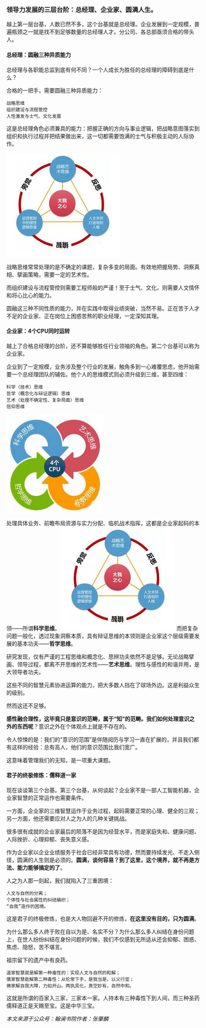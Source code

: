 
### 领导力发展的三层台阶：总经理、企业家、圆满人生。
越上第一层台基，人数已然不多，这个台基就是总经理。企业发展到一定规模，普遍瓶颈之一就是找不到足够数量的总经理人才。分公司、各总部亟须合格的带头人。

#### 总经理：圆融三种异质能力
总经理与各职能总监到底有何不同？一个人成长为胜任的总经理的障碍到底是什么？

合格的一把手，需要圆融三种异质能力：
```
战略思维
组织建设与流程管控
人性激发与士气、文化发展
```

这是总经理角色必须兼具的能力：把握正确的方向与事业逻辑，把战略意图落实到组织和执行过程并把结果做出来，这一切都需要饱满的士气与积极主动的人际协作。

![](https://github.com/yuanhongzhi/yuanhongzhi.github.io/blob/master/2019-04-12/01.jpg?raw=true)

战略思维常常处理的是不确定的课题，复杂多变的局面。有效地把握局势、洞察真相、擘画策略，需要一定的艺术性。

而组织建设与流程管控则需要工程师般的严谨！至于士气、文化，则需要人文情怀和将心比心的能力。

圆融这三种不同性质的能力，并在实践中取得业绩突破，当然不易。正在苦于人才不足的企业家、正在岗位上困惑苦熬的职业经理，一定深知其理。

#### 企业家：4个CPU同时运转
越上了合格总经理的台阶，还不算能够胜任行业领袖的角色。第二个台基可以称为企业家。

企业到了一定规模，业务涉及整个行业的发展，触角多到一心难覆思虑，他开始需要一个总经理团队的辅佐。他个人的思维模式则必须升级到三维，甚至四维：
```
科学（技术）思维
哲学（概念化与辩证逻辑）思维
艺术（处理不确定性、复杂局面）思维
信仰思维
```
![](https://github.com/yuanhongzhi/yuanhongzhi.github.io/blob/master/2019-04-12/02.jpg?raw=true)

处理具体业务、前瞻布局资源与实力分配、临机战术指挥，这都是企业家起码的本领——所谓**科学思维**。
![](01.jpg)
而把复杂问题一般化，透过现象洞察本质，具有辩证思维的本领则是企业家这个层级需要发展的基本功夫——**哲学思维**。

研究发现，仅有严谨的工程思维和概念化、思辨功夫依然不是足够。无论战略擘画、领导过程，都离不开思维的艺术性——**艺术思维**。理性与感性的和谐并用，是大领导者功夫。

这些不同的智慧元素协进运算的能力，把大多数人挡在了球场外边。这是利益众生的级别。

然而这还不足够。

**感性融合理性，这毕竟只是意识的范畴，属于“知”的范畴。我们如何处理意识之外的东西呢**？意识之外在个体观点上就是不存在的。

令人惊悚的是：我们的”意识的范围”是伴随阅历与学习一直在扩展的，并且我们都有这样的经验：总有高人，他们的意识范围比我们宽广。

这意味着管理我们的无知，是一项重大课题。

#### 君子的终极修炼：儒释道一家
现在谈谈第三个台基。第三个台基，从何谈起？企业家不是一部人工智能机器，企业家智慧的正常运作也需要条件。

一方面，企业家的三维智慧运作于业务过程，起码需要正常的心理、健全的三观；另一方面，他还需要应对人之为人的几种关键挑战。

很多很有成就的企业家最后的陨落不是因为经营水平，而是家庭失和、健康问题、人际挫折、心理抑郁、丧失意义感。

作为企业家以企业业绩服务于社会已经非常具有功德，然而要持续发光、不走入侧径，圆满的人生则是必须的。**圆满，谈何容易？到了这里，这个境界，就不再是方法、能力能够搞定的了**。

人之为人那一刻起，我们就陷入了三重困境：
```
人文与自然的分离；
个体性与社会属性的纠结编织；
“自我”造作的困境。
```
这是君子的终极修炼，也是大人物回避不开的修炼，**在这里没有目的，只为圆满**。

为什么那么多人终于败在自以为是、名实不分？为什么那么多人纠结在身份问题上，在世人纷纷纠结在身份问题的时候，我们不仅感到无所适从还会抑郁、困惑、焦虑、隐怒，苦不堪言。

祖宗留下的遗产中有良药。
```
道家智慧就是解第一种毒性的：实现人文与自然的和解；
儒家智慧能解第二种毒性：从伦常下手，是我当是，以义行宜；
佛家解自我大障，力如开山。两执具化，真空妙有，自然中和。
```
这就是所谓的百家入三家，三家本一家。人持本有三种毒性下到人间，而三种圣药儒释道正是天赐至宝。这是中华三宝。

*本文来源于公众号：翰澜书院作者：张肇麟*
